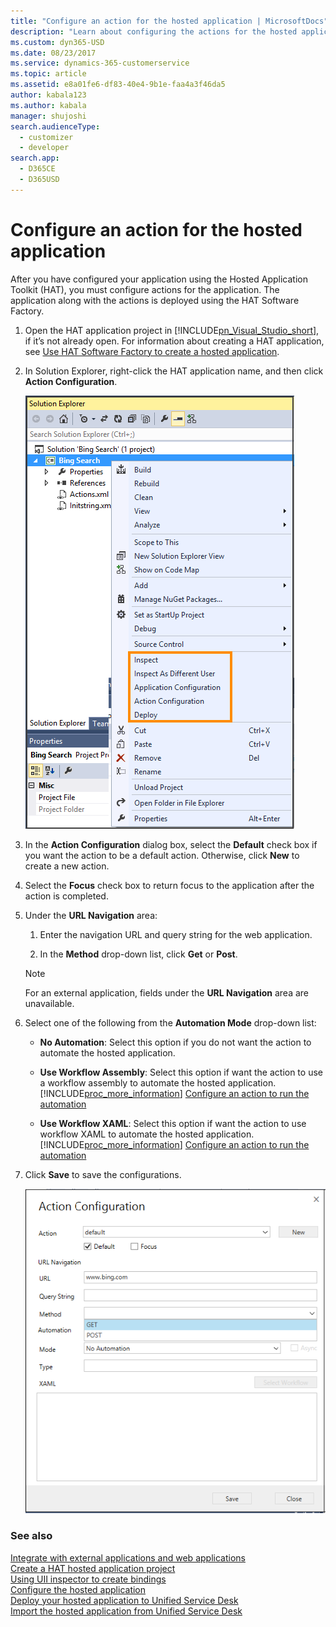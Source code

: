 ```yaml
---
title: "Configure an action for the hosted application | MicrosoftDocs"
description: "Learn about configuring the actions for the hosted application."
ms.custom: dyn365-USD
ms.date: 08/23/2017
ms.service: dynamics-365-customerservice
ms.topic: article
ms.assetid: e8a01fe6-df83-40e4-9b1e-faa4a3f46da5
author: kabala123
ms.author: kabala
manager: shujoshi
search.audienceType: 
  - customizer
  - developer
search.app: 
  - D365CE
  - D365USD
---
```

# Configure an action for the hosted application
After you have configured your application using the Hosted Application Toolkit (HAT), you must configure actions for the application. The application along with the actions is deployed using the HAT Software Factory.  
  
1. Open the HAT application project in [!INCLUDE[pn_Visual_Studio_short](../includes/pn-visual-studio-short.md)], if it’s not already open. For information about creating a HAT application, see [Use HAT Software Factory to create a hosted application](../unified-service-desk/use-hat-software-factory-create-hosted-application.md).  
  
2. In Solution Explorer, right-click the HAT application name, and then click **Action Configuration**.  
  
   ![Use the shortcut menu to configure](../unified-service-desk/media/usd-create-hat-control-11.png "Use the shortcut menu to configure")  
  
3. In the **Action Configuration** dialog box, select the **Default** check box if you want the action to be a default action. Otherwise, click **New** to create a new action.  
  
4. Select the **Focus** check box to return focus to the application after the action is completed.  
  
5. Under the **URL Navigation** area:  
  
   1.  Enter the navigation URL and query string for the web application.  
  
   2.  In the **Method** drop-down list, click **Get** or **Post**.  
  
   > [!NOTE]
   >  For an external application, fields under the **URL Navigation** area are unavailable.  
  
6. Select one of the following from the **Automation Mode** drop-down list:  
  
   - **No Automation**: Select this option if you do not want the action to automate the hosted application.  
  
   - **Use Workflow Assembly**: Select this option if want the action to use a workflow assembly to automate the hosted application. [!INCLUDE[proc_more_information](../includes/proc-more-information.md)] [Configure an action to run the automation](../unified-service-desk/create-hat-automation.md#action)  
  
   - **Use Workflow XAML**: Select this option if want the action to use workflow XAML to automate the hosted application. [!INCLUDE[proc_more_information](../includes/proc-more-information.md)] [Configure an action to run the automation](../unified-service-desk/create-hat-automation.md#action)  
  
7. Click **Save** to save the configurations.  
  
   ![Action configuration in HAT](../unified-service-desk/media/usd-action-config.png "Action configuration in HAT")  
  
### See also  
 [Integrate with external applications and web applications](../unified-service-desk/integrate-external-applications-web-applications.md)   
 [Create a HAT hosted application project](../unified-service-desk/use-hat-software-factory-create-hosted-application.md#Create)   
 [Using UII inspector to create bindings](../unified-service-desk/use-uii-inspector-create-bindings-hosted-application.md)   
 [Configure the hosted application](../unified-service-desk/configure-hosted-application.md)   
 [Deploy your hosted application to Unified Service Desk](../unified-service-desk/deploy-hosted-application-unified-service-desk.md#deploy)   
 [Import the hosted application from Unified Service Desk](../unified-service-desk/import-hosted-application-from-unified-service-desk.md)
